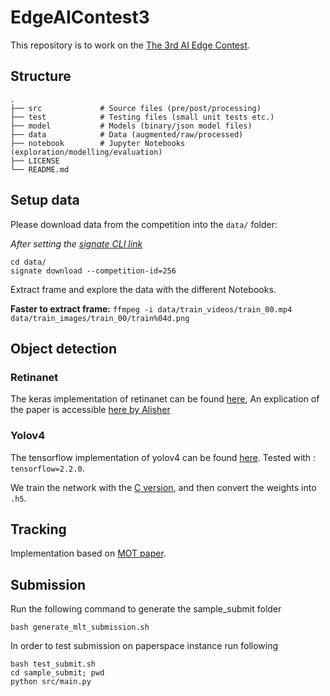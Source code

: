 # EdgeAIContest3
This repository is to work on the [The 3rd AI Edge Contest](https://signate.jp/competitions/256).

## Structure
    .
    ├── src             # Source files (pre/post/processing)
    ├── test            # Testing files (small unit tests etc.)
    ├── model           # Models (binary/json model files)
    ├── data            # Data (augmented/raw/processed)
    ├── notebook        # Jupyter Notebooks (exploration/modelling/evaluation)
    ├── LICENSE         
    └── README.md       

## Setup data
Please download data from the competition into the ```data/``` folder:

*After setting the [signate CLI link](https://pypi.org/project/signate/)*
```
cd data/
signate download --competition-id=256
```

Extract frame and explore the data with the different Notebooks.

**Faster to extract frame:**
```ffmpeg -i data/train_videos/train_00.mp4 data/train_images/train_00/train%04d.png```

## Object detection

### Retinanet
The keras implementation of retinanet can be found [here](https://github.com/fizyr/keras-retinanet), An explication of the paper is accessible [here by Alisher](https://github.com/alisher0717/machine-learning-notes/blob/master/object-detection-papers/RetinaNet.pdf)

### Yolov4

The tensorflow implementation of yolov4 can be found [here](https://github.com/sicara/tf2-yolov4).
Tested with : ```tensorflow=2.2.0```.

We train the network with the [C version](https://github.com/AlexeyAB/darknet#how-to-train-to-detect-your-custom-objects),
and then convert the weights into ```.h5```.

## Tracking
Implementation based on [MOT paper](https://paperswithcode.com/paper/a-simple-baseline-for-multi-object-tracking).


## Submission
Run the following command to generate the sample_submit folder 
```
bash generate_mlt_submission.sh
```

In order to test submission on paperspace instance run following
```
bash test_submit.sh
cd sample_submit; pwd
python src/main.py
```